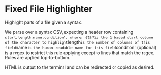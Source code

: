 # Fixed File Highlighter

Highlight parts of a file given a syntax.

We parse over a syntax CSV, expecting a header row containing `start,length,name,condition', where:
  `start` is the 1-based start column of the character to highlight
  `length` is the number of columns of this field
  `name` is the human readable name for this field
  `condition` (optional) is a regex to restrict this rule applying except to lines that match the regex.
Rules are applied top-to-bottom.

HTML is output to the terminal and can be redirected or copied as desired.

